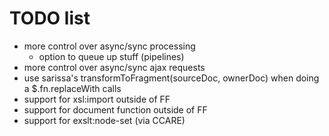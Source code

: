 TODO list
=========

- more control over async/sync processing
	- option to queue up stuff (pipelines)
- more control over async/sync ajax requests
- use sarissa's transformToFragment(sourceDoc, ownerDoc) when doing a $.fn.replaceWith calls  
- support for xsl:import outside of FF
- support for document function outside of FF
- support for exslt:node-set (via CCARE)
